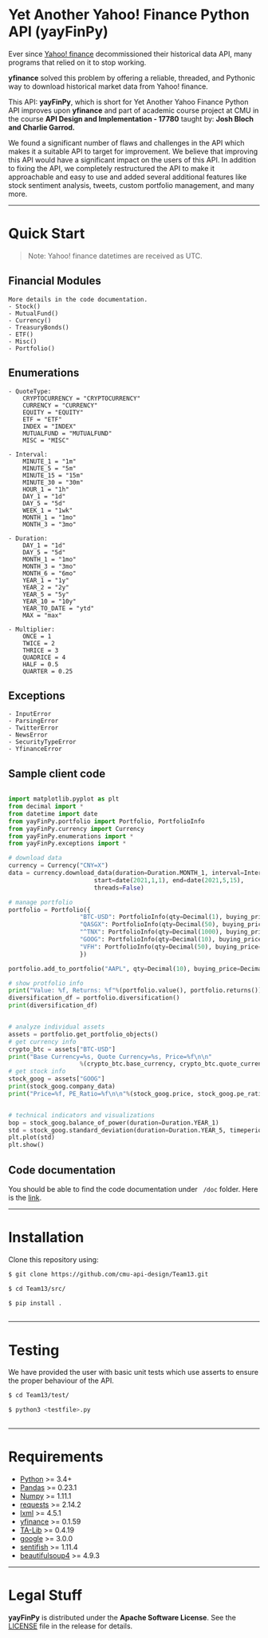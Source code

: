 Yet Another Yahoo! Finance Python API (yayFinPy)
================================================

Ever since [Yahoo! finance](https://finance.yahoo.com) decommissioned
their historical data API, many programs that relied on it to stop working.

**yfinance** solved this problem by offering a reliable, threaded,
and Pythonic way to download historical market data from Yahoo! finance.


This API: **yayFinPy**, which is short for Yet Another Yahoo Finance Python API
improves upon **yfinance** and part of academic course project at CMU in the 
course **API Design and Implementation - 17780** taught by:
**Josh Bloch and Charlie Garrod.**

We found a significant number of flaws and challenges in the API which  makes it 
a suitable API to target for improvement. We believe that improving this API 
would have a significant impact on the users of this API. In addition to fixing 
the API, we completely restructured the API to make it approachable and easy to 
use and added several additional features like stock sentiment analysis, tweets,
custom portfolio management, and many more.

-----

Quick Start
===========


> Note: Yahoo! finance datetimes are received as UTC.

Financial Modules
----
~~~~~
More details in the code documentation.
- Stock()
- MutualFund()
- Currency()
- TreasuryBonds()
- ETF()
- Misc()
- Portfolio()
~~~~~~

Enumerations
----
~~~~~~
- QuoteType:
    CRYPTOCURRENCY = "CRYPTOCURRENCY"
    CURRENCY = "CURRENCY"
    EQUITY = "EQUITY"
    ETF = "ETF"
    INDEX = "INDEX"
    MUTUALFUND = "MUTUALFUND"
    MISC = "MISC"

- Interval:
    MINUTE_1 = "1m"
    MINUTE_5 = "5m"
    MINUTE_15 = "15m"
    MINUTE_30 = "30m"
    HOUR_1 = "1h"
    DAY_1 = "1d"
    DAY_5 = "5d"
    WEEK_1 = "1wk"
    MONTH_1 = "1mo"
    MONTH_3 = "3mo"

- Duration:
    DAY_1 = "1d"
    DAY_5 = "5d"
    MONTH_1 = "1mo"
    MONTH_3 = "3mo"
    MONTH_6 = "6mo"
    YEAR_1 = "1y"
    YEAR_2 = "2y"
    YEAR_5 = "5y"
    YEAR_10 = "10y"
    YEAR_TO_DATE = "ytd"
    MAX = "max"

- Multiplier:
    ONCE = 1
    TWICE = 2
    THRICE = 3
    QUADRICE = 4
    HALF = 0.5
    QUARTER = 0.25

~~~~~~~~

Exceptions
-----
~~~~~~~
- InputError
- ParsingError
- TwitterError
- NewsError
- SecurityTypeError
- YfinanceError
~~~~~~~

Sample client code
---------
```python

import matplotlib.pyplot as plt
from decimal import *
from datetime import date
from yayFinPy.portfolio import Portfolio, PortfolioInfo
from yayFinPy.currency import Currency
from yayFinPy.enumerations import *
from yayFinPy.exceptions import *

# download data
currency = Currency("CNY=X")
data = currency.download_data(duration=Duration.MONTH_1, interval=Interval.DAY_1,
						start=date(2021,1,1), end=date(2021,5,15),
						threads=False)

# manage portfolio
portfolio = Portfolio({
                    "BTC-USD": PortfolioInfo(qty=Decimal(1), buying_price=Decimal(50000)), # currency
                    "QASGX": PortfolioInfo(qty=Decimal(50), buying_price=Decimal(31)), # mutual fund
                    "^TNX": PortfolioInfo(qty=Decimal(1000), buying_price=Decimal(1.55)), # treasury bond
                    "GOOG": PortfolioInfo(qty=Decimal(10), buying_price=Decimal(2300)), # stock
                    "VFH": PortfolioInfo(qty=Decimal(50), buying_price=Decimal(90)), # etf
					})

portfolio.add_to_portfolio("AAPL", qty=Decimal(10), buying_price=Decimal(2300)) # stock

# show protfolio info
print("Value: %f, Returns: %f"%(portfolio.value(), portfolio.returns()))
diversification_df = portfolio.diversification()
print(diversification_df)


# analyze individual assets
assets = portfolio.get_portfolio_objects()
# get currency info
crypto_btc = assets["BTC-USD"]
print("Base Currency=%s, Quote Currency=%s, Price=%f\n\n" 
					%(crypto_btc.base_currency, crypto_btc.quote_currency, crypto_btc.price))
# get stock info
stock_goog = assets["GOOG"]
print(stock_goog.company_data)
print("Price=%f, PE_Ratio=%f\n\n"%(stock_goog.price, stock_goog.pe_ratio))


# technical indicators and visualizations
bop = stock_goog.balance_of_power(duration=Duration.YEAR_1)
std = stock_goog.standard_deviation(duration=Duration.YEAR_5, timeperiod=100, dev=Multiplier.TWICE)
plt.plot(std)
plt.show()

```


Code documentation
----
You should be able to find the code documentation under 
``` /doc``` folder.
Here is the [link](./doc/yayFinPy/).

----
Installation
===========

Clone this repository using:

```bash
$ git clone https://github.com/cmu-api-design/Team13.git

$ cd Team13/src/

$ pip install .
 
```
----
Testing
===========
We have provided the user with basic unit tests which use asserts to ensure the proper behaviour of the API.


```bash
$ cd Team13/test/

$ python3 <testfile>.py
 
```

----
Requirements
===========

* [Python](https://www.python.org) >= 3.4+
* [Pandas](https://github.com/pydata/pandas) >= 0.23.1
* [Numpy](http://www.numpy.org) >= 1.11.1
* [requests](http://docs.python-requests.org/en/master/) >= 2.14.2
* [lxml](https://pypi.org/project/lxml/) >= 4.5.1
* [yfinance](https://pypi.org/project/yfinance) >= 0.1.59
* [TA-Lib](https://pypi.org/project/TA-Lib) >= 0.4.19
* [google](https://pypi.org/project/google/) >= 3.0.0
* [sentifish](https://pypi.org/project/sentifish/) >= 1.11.4
* [beautifulsoup4](https://pypi.org/project/beautifulsoup4/) >= 4.9.3

----
Legal Stuff
===========

**yayFinPy** is distributed under the **Apache Software License**. 
See the [LICENSE](./src/LICENSE.txt) file in the release for details.